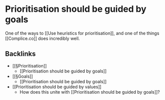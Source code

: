 # Prioritisation should be guided by goals
One of the ways to [[Use heuristics for prioritisation]], and one of the things [[Complice.co]] does incredibly well.

## Backlinks
* [[§Prioritisation]]
	* [[Prioritisation should be guided by goals]]
* [[§Goals]]
	* [[Prioritisation should be guided by goals]]
* [[Prioritisation should be guided by values]]
	* How does this unite with [[Prioritisation should be guided by goals]]?

<!-- #p2 -->

<!-- {BearID:4C99A19E-B9FB-49D2-A056-BAD3FF288D72-51620-0000593C2C6DAB54} -->
